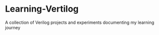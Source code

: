# Learning-Vertilog
A collection of Verilog projects and experiments documenting my learning journey

